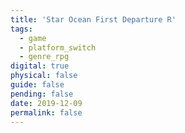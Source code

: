 ```yaml
---
title: 'Star Ocean First Departure R'
tags:
  - game
  - platform_switch
  - genre_rpg
digital: true
physical: false
guide: false
pending: false
date: 2019-12-09
permalink: false
---
```

